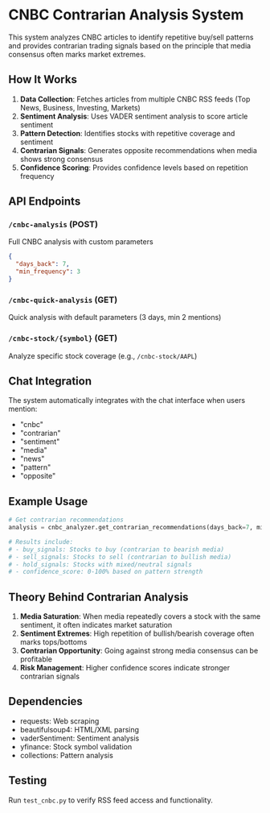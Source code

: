 # CNBC Contrarian Analysis System

This system analyzes CNBC articles to identify repetitive buy/sell patterns and provides contrarian trading signals based on the principle that media consensus often marks market extremes.

## How It Works

1. **Data Collection**: Fetches articles from multiple CNBC RSS feeds (Top News, Business, Investing, Markets)
2. **Sentiment Analysis**: Uses VADER sentiment analysis to score article sentiment
3. **Pattern Detection**: Identifies stocks with repetitive coverage and sentiment
4. **Contrarian Signals**: Generates opposite recommendations when media shows strong consensus
5. **Confidence Scoring**: Provides confidence levels based on repetition frequency

## API Endpoints

### `/cnbc-analysis` (POST)
Full CNBC analysis with custom parameters
```json
{
  "days_back": 7,
  "min_frequency": 3
}
```

### `/cnbc-quick-analysis` (GET)
Quick analysis with default parameters (3 days, min 2 mentions)

### `/cnbc-stock/{symbol}` (GET)
Analyze specific stock coverage (e.g., `/cnbc-stock/AAPL`)

## Chat Integration

The system automatically integrates with the chat interface when users mention:
- "cnbc"
- "contrarian" 
- "sentiment"
- "media"
- "news"
- "pattern"
- "opposite"

## Example Usage

```python
# Get contrarian recommendations
analysis = cnbc_analyzer.get_contrarian_recommendations(days_back=7, min_frequency=3)

# Results include:
# - buy_signals: Stocks to buy (contrarian to bearish media)
# - sell_signals: Stocks to sell (contrarian to bullish media)  
# - hold_signals: Stocks with mixed/neutral signals
# - confidence_score: 0-100% based on pattern strength
```

## Theory Behind Contrarian Analysis

1. **Media Saturation**: When media repeatedly covers a stock with the same sentiment, it often indicates market saturation
2. **Sentiment Extremes**: High repetition of bullish/bearish coverage often marks tops/bottoms
3. **Contrarian Opportunity**: Going against strong media consensus can be profitable
4. **Risk Management**: Higher confidence scores indicate stronger contrarian signals

## Dependencies

- requests: Web scraping
- beautifulsoup4: HTML/XML parsing
- vaderSentiment: Sentiment analysis
- yfinance: Stock symbol validation
- collections: Pattern analysis

## Testing

Run `test_cnbc.py` to verify RSS feed access and functionality.